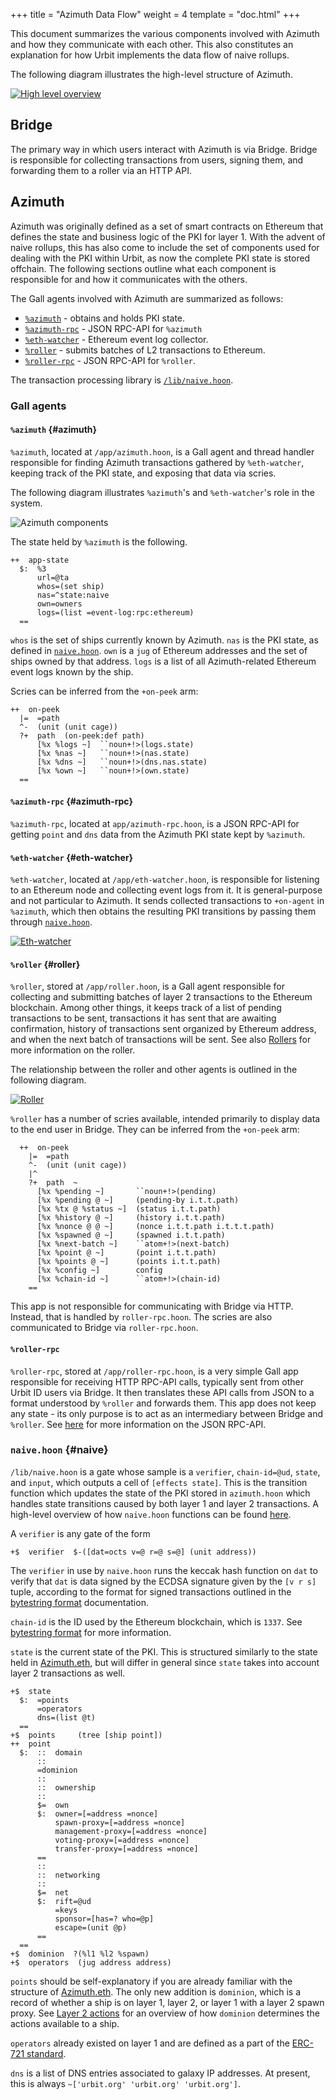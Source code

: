 +++
title = "Azimuth Data Flow"
weight = 4
template = "doc.html"
+++

This document summarizes the various components involved with Azimuth and
how they communicate with each other. This also constitutes an explanation for
how Urbit implements the data flow of naive rollups.

The following diagram illustrates the high-level structure of Azimuth.

[![High level overview](https://media.urbit.org/docs/layer2/l2-high.png)](https://media.urbit.org/docs/layer2/l2-high.png)

## Bridge

The primary way in which users interact with Azimuth is via Bridge. Bridge is
responsible for collecting transactions from users, signing them, and forwarding
them to a roller via an HTTP API.

## Azimuth

Azimuth was originally defined as a set of smart contracts on Ethereum that
defines the state and business logic of the PKI for layer 1. With the advent of
naive rollups, this has also come to include the set of components used for
dealing with the PKI within Urbit, as now the complete PKI state is stored
offchain. The following sections outline what each component is responsible for
and how it communicates with the others.

The Gall agents involved with Azimuth are summarized as follows:
 - [`%azimuth`](#azimuth) - obtains and holds PKI state.
 - [`%azimuth-rpc`](#azimuth-rpc) - JSON RPC-API for `%azimuth`
 - [`%eth-watcher`](#eth-watcher) - Ethereum event log collector.
 - [`%roller`](#roller) - submits batches of L2 transactions to Ethereum.
 - [`%roller-rpc`](#roller-rpc) - JSON RPC-API for `%roller`.
 
The transaction processing library is [`/lib/naive.hoon`](#naive).
 
### Gall agents

#### `%azimuth` {#azimuth}

`%azimuth`, located at `/app/azimuth.hoon`, is a Gall agent and thread handler
responsible for finding Azimuth transactions gathered by `%eth-watcher`,
keeping track of the PKI state, and exposing that data via scries.

The following diagram illustrates `%azimuth`'s and `%eth-watcher`'s role in the system.

![Azimuth components](https://media.urbit.org/docs/layer2/l2-azimuth-azimuth.svg)

The state held by `%azimuth` is the following.

```hoon
++  app-state
  $:  %3
      url=@ta
      whos=(set ship)
      nas=^state:naive
      own=owners
      logs=(list =event-log:rpc:ethereum)
  ==
```

`whos` is the set of ships currently known by Azimuth. `nas` is the PKI state,
as defined in [`naive.hoon`](#naive). `own` is a `jug` of Ethereum addresses and
the set of ships owned by that address. `logs` is a list of all Azimuth-related
Ethereum event logs known by the ship.

Scries can be inferred from the `+on-peek` arm:

```hoon
++  on-peek
  |=  =path
  ^-  (unit (unit cage))
  ?+  path  (on-peek:def path)
      [%x %logs ~]  ``noun+!>(logs.state)
      [%x %nas ~]   ``noun+!>(nas.state)
      [%x %dns ~]   ``noun+!>(dns.nas.state)
      [%x %own ~]   ``noun+!>(own.state)
  ==
```

#### `%azimuth-rpc` {#azimuth-rpc}

`%azimuth-rpc`, located at `app/azimuth-rpc.hoon`, is a JSON RPC-API for getting
`point` and `dns` data from the Azimuth PKI state kept by `%azimuth`.

#### `%eth-watcher` {#eth-watcher}

`%eth-watcher`, located at `/app/eth-watcher.hoon`, is responsible for listening
to an Ethereum node and collecting event logs from it. It is general-purpose and
not particular to Azimuth. It sends collected transactions to `+on-agent` in
`%azimuth`, which then obtains the resulting PKI transitions by passing them through
[`naive.hoon`](#naive).

[![Eth-watcher](https://media.urbit.org/docs/layer2/roller-agents.png)](https://media.urbit.org/docs/layer2/roller-agents.png)

#### `%roller` {#roller}

`%roller`, stored at `/app/roller.hoon`, is a Gall agent responsible for
collecting and submitting batches of layer 2 transactions to the Ethereum
blockchain.  Among other things, it keeps
track of a list of pending transactions to be sent, transactions it has sent
that are awaiting confirmation, history of transactions sent organized by
Ethereum address, and when the next batch of transactions will be sent. See also
[Rollers](/docs/azimuth/l2/roller) for more information on the roller.

The relationship between the roller and other agents is outlined in the
following diagram.

[![Roller](https://media.urbit.org/docs/layer2/roller-agents.png)](https://media.urbit.org/docs/layer2/roller-agents.png)

`%roller` has a number of scries available, intended primarily to
display data to the end user in Bridge. They can be inferred from the `+on-peek`
arm:

```hoon
  ++  on-peek
    |=  =path
    ^-  (unit (unit cage))
    |^
    ?+  path  ~
      [%x %pending ~]       ``noun+!>(pending)
      [%x %pending @ ~]     (pending-by i.t.t.path)
      [%x %tx @ %status ~]  (status i.t.t.path)
      [%x %history @ ~]     (history i.t.t.path)
      [%x %nonce @ @ ~]     (nonce i.t.t.path i.t.t.t.path)
      [%x %spawned @ ~]     (spawned i.t.t.path)
      [%x %next-batch ~]    ``atom+!>(next-batch)
      [%x %point @ ~]       (point i.t.t.path)
      [%x %points @ ~]      (points i.t.t.path)
      [%x %config ~]        config
      [%x %chain-id ~]      ``atom+!>(chain-id)
    ==
```

This app is not responsible for communicating with Bridge via HTTP. Instead, that is
handled by `roller-rpc.hoon`. The scries are also communicated to Bridge via
`roller-rpc.hoon`.

#### `%roller-rpc`

`%roller-rpc`, stored at `/app/roller-rpc.hoon`, is a very simple Gall app responsible for receiving HTTP RPC-API
calls, typically sent from other Urbit ID users via Bridge. It then translates
these API calls from JSON to a format understood by `%roller` and
forwards them. This app
does not keep any state - its only purpose is to act as an intermediary between
Bridge and `%roller`. See [here](/docs/azimuth/l2/layer2-api) for more
information on the JSON RPC-API.

### `naive.hoon` {#naive}

`/lib/naive.hoon` is a gate whose sample is a `verifier`, `chain-id=@ud`,
`state`, and `input`, which outputs a cell of `[effects state]`. This is the
transition function which updates the state of the PKI stored in `azimuth.hoon`
which handles state transitions caused by both layer 1 and layer 2 transactions.
A high-level overview of how `naive.hoon` functions can be found
[here](/docs/azimuth/l2/layer2#layer-2).

A `verifier` is any gate of the form

```hoon
+$  verifier  $-([dat=octs v=@ r=@ s=@] (unit address))
```

The `verifier` in use by `naive.hoon` runs the keccak hash function on `dat` to
verify that `dat` is data signed by the ECDSA signature given by the `[v r s]`
tuple, according to the format for signed transactions outlined in the
[bytestring format](/docs/azimuth/l2/bytestring) documentation.

`chain-id` is the ID used by the Ethereum blockchain, which is `1337`. See [bytestring
format](/docs/azimuth/l2/bytestring) for more information.

`state` is the current state of the PKI. This is structured similarly to the
state held in [Azimuth.eth](/docs/azimuth/azimuth-eth), but will differ in
general since `state` takes into account layer 2 transactions as well.

```hoon
+$  state
  $:  =points
      =operators
      dns=(list @t)
  ==
+$  points     (tree [ship point])
++  point
  $:  ::  domain
      ::
      =dominion
      ::
      ::  ownership
      ::
      $=  own
      $:  owner=[=address =nonce]
          spawn-proxy=[=address =nonce]
          management-proxy=[=address =nonce]
          voting-proxy=[=address =nonce]
          transfer-proxy=[=address =nonce]
      ==
      ::
      ::  networking
      ::
      $=  net
      $:  rift=@ud
          =keys
          sponsor=[has=? who=@p]
          escape=(unit @p)
      ==
  ==
+$  dominion  ?(%l1 %l2 %spawn)
+$  operators  (jug address address)
```
`points` should be self-explanatory if you are already familiar with the
structure of [Azimuth.eth](/docs/azimuth/azimuth-eth). The only new addition is `dominion`, which is a record of
whether a ship is on layer 1, layer 2, or layer 1 with a layer 2 spawn proxy.
See [Layer 2 actions](/docs/azimuth/l2/l2-actions) for an overview of how
`dominion` determines the actions available to a ship.

`operators` already existed on layer 1 and are defined as a part of the [ERC-721
standard](https://eips.ethereum.org/EIPS/eip-721).

`dns` is a list of DNS entries associated to galaxy IP addresses. At present, this
is always `~['urbit.org' 'urbit.org' 'urbit.org']`.

